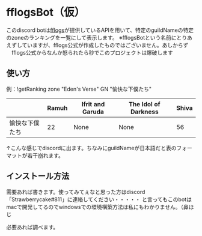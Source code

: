 # fflogsBot（仮）

このdiscord botは[fflogs](https://www.fflogs.com/)が提供しているAPIを用いて、特定のguildNameの特定のzoneのランキングを一覧にして表示します。
※fflogsBotという名前にとりあえずしていますが、fflogs公式が作成したものではございません。あしからず
　fflogs公式からなんか怒られたら秒でこのプロジェクトは爆破します

## 使い方

例：!getRanking zone "Eden's Verse" GN "愉快な下僕たち"
　　 

|                | Ramuh | Ifrit and Garuda | The Idol of Darkness | Shiva |
----------------|-------|------------------|----------------------|-------|
| 愉快な下僕たち    |   22  |       None       |         None         |   56  |

↑こんな感じでdiscordに出ます。ちなみにguildNameが日本語だと表のフォーマットが若干崩れます。

## インストール方法

需要あれば書きます。使ってみてぇなと思った方はdiscord「Strawberrycake#811」に連絡してください・・・・・
と言ってもこのbotはmacで開発してるのでwindowsでの環境構築方法は私にもわかりません。（鼻ほじ

必要あれば調べます。
